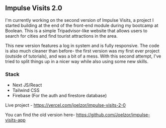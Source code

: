 ## Impulse Visits 2.0

I'm currently working on the second version of Impulse Visits, a project I started building at the end of the front-end module during my bootcamp at Boolean. This is a simple Tripadvisor-like website that allows users to search for cities and find tourist attractions in the area.

This new version features a log in system and is fully responsive. The code is also much cleaner than before- the first version was my first ever project (outside of tutorials), and was a bit of a mess. With this second attempt, I've tried to split things up in a nicer way while also using some new skills.

### Stack

- Next JS/React 
- Tailwind CSS
- Firebase (For the auth and firestore database)

Live project - https://vercel.com/joelzor/impulse-visits-2-0

You can find the old version here- https://github.com/Joelzor/impulse-visits-app
